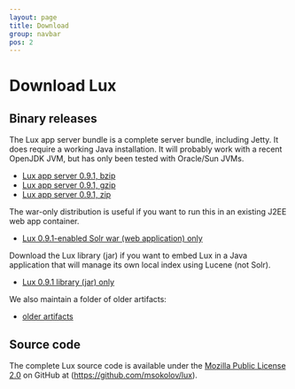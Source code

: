 ```yaml
---
layout: page
title: Download
group: navbar
pos: 2
---
```


# Download Lux #

## Binary releases ##

The Lux app server bundle is a complete server bundle, including Jetty.  It
does require a working Java installation.  It will probably work with a
recent OpenJDK JVM, but has only been tested with Oracle/Sun JVMs.

* [Lux app server 0.9.1, bzip](dist/lux-appserver-0.9.1-bin.tar.bz)
* [Lux app server 0.9.1, gzip](dist/lux-appserver-0.9.1-bin.tar.gz)
* [Lux app server 0.9.1, zip](dist/lux-appserver-0.9.1-bin.zip)

The war-only distribution is useful if you want to run this in an existing
J2EE web app container.

* [Lux 0.9.1-enabled Solr war (web application) only](dist/lux-appserver-0.9.1.war)

Download the Lux library (jar) if you want to embed Lux in a Java
application that will manage its own local index using Lucene (not Solr).

* [Lux 0.9.1 library (jar) only](dist/lux-0.9.1.jar)

We also maintain a folder of older artifacts:

* [older artifacts](dist/?C=N;O=D)

## Source code ##

The complete Lux source code is available under the [Mozilla Public License 2.0](http://www.mozilla.org/MPL/2.0/) on GitHub at (https://github.com/msokolov/lux).